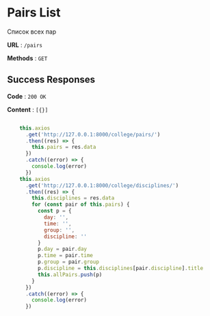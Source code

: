 # Pairs List

Список всех пар

**URL** : `/pairs`

**Methods** : `GET`

## Success Responses

**Code** : `200 OK`

**Content** : `[{}]`

```javascript

    this.axios
      .get('http://127.0.0.1:8000/college/pairs/')
      .then((res) => {
        this.pairs = res.data
      })
      .catch((error) => {
        console.log(error)
      })
    this.axios
      .get('http://127.0.0.1:8000/college/disciplines/')
      .then((res) => {
        this.disciplines = res.data
        for (const pair of this.pairs) {
          const p = {
            day: '',
            time: '',
            group: '',
            discipline: ''
          }
          p.day = pair.day
          p.time = pair.time
          p.group = pair.group
          p.discipline = this.disciplines[pair.discipline].title
          this.allPairs.push(p)
        }
      })
      .catch((error) => {
        console.log(error)
      })
```